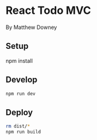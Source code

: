 # React Todo MVC

By Matthew Downey

## Setup

npm install

## Develop

```bash
npm run dev
```

## Deploy

```bash
rm dist/*
npm run build
```
